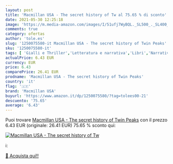 ```yaml
---
layout: post
title: 'Macmillan USA - The secret history of Tw al 75.65 % di sconto'
date: 2021-05-30 12:25:18
image: 'https://m.media-amazon.com/images/I/51ufj7WyBQL._SL500_._SL400_.jpg'
comments: true
category: ofertas
author: 'tole.es'
slug: '1250075580-it Macmillan USA - The secret history of Twin Peaks'
sku: '1250075580-it'
tags: [ 'Gialli e Thriller','Letteratura e narrativa','Libri','Narrativa contemporanea','Narrativa di genere','Narrativa tie-in TV, film e videogiochi','Thriller con suspense','Thriller e suspense','macmillan usa', ]
actualPrice: 6.43 EUR
currency: EUR
price: 6.43
comparePrice: 26.41 EUR
prodname: 'Macmillan USA - The secret history of Twin Peaks'
country: 'it'
flag: '🇮🇹'
brand: 'Macmillan USA'
buyurl: 'https://www.amazon.it/dp/1250075580/?tag=tolees00-21'
descuento: '75.65'
average: '6.43'
---
```


Puoi trovare [Macmillan USA - The secret history of Twin Peaks](https://www.amazon.it/dp/1250075580/?tag=tolees00-21) con il prezzo 6.43 EUR (originale: 26.41 EUR) 75.65 % sconto qui:

[![Macmillan USA - The secret history of Tw](https://m.media-amazon.com/images/I/51ufj7WyBQL._SL500_._SL400_.jpg)](https://www.amazon.it/dp/1250075580/?tag=tolees00-21)

ℹ️:


[🛒 Acquista qui!!](https://www.amazon.it/dp/1250075580/?tag=tolees00-21)
